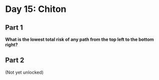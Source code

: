 # Day 15: Chiton

## Part 1

**What is the lowest total risk of any path from the top left to the bottom right?**

## Part 2

(Not yet unlocked)

<day15-Viewer />
